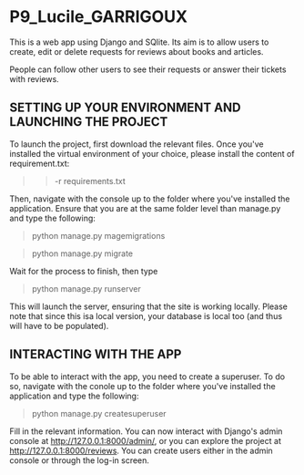 # P9_Lucile_GARRIGOUX
This is a web app using Django and SQlite. Its aim is to allow users to create, edit or delete requests for reviews about books and articles.

People can follow other users to see their requests or answer their tickets with reviews.

## SETTING UP YOUR ENVIRONMENT AND LAUNCHING THE PROJECT
To launch the project, first download the relevant files. Once you've installed the virtual environment of your choice, please install the content of requirement.txt:

>> -r requirements.txt

Then, navigate with the console up to the folder where you've installed the application. Ensure that you are at the same folder level than manage.py and type the following:

> python manage.py magemigrations

> python manage.py migrate

Wait for the process to finish, then type

> python manage.py runserver

This will launch the server, ensuring that the site is working locally. Please note that since this isa local version, your database is local too (and thus will have to be populated).

## INTERACTING WITH THE APP
To be able to interact with the app, you need to create a superuser. To do so, navigate with the conole up to the folder where you've installed the application and type the following:

> python manage.py createsuperuser

Fill in the relevant information. You can now interact with Django's admin console at http://127.0.0.1:8000/admin/, or you can explore the project at http://127.0.0.1:8000/reviews. You can create users either in the admin console or through the log-in screen.

